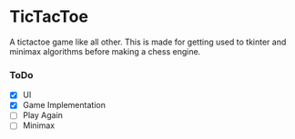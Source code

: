 # TicTacToe
A tictactoe game like all other. This is made for getting used to tkinter and minimax algorithms before making a chess engine.

### ToDo
- [x] UI
- [x] Game Implementation
- [ ] Play Again
- [ ] Minimax
